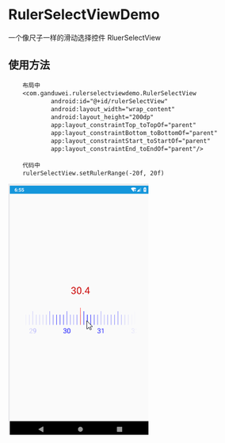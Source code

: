 # RulerSelectViewDemo
一个像尺子一样的滑动选择控件 RluerSelectView
## 使用方法
```
    布局中
    <com.ganduwei.rulerselectviewdemo.RulerSelectView
            android:id="@+id/rulerSelectView"
            android:layout_width="wrap_content"
            android:layout_height="200dp"
            app:layout_constraintTop_toTopOf="parent"
            app:layout_constraintBottom_toBottomOf="parent"
            app:layout_constraintStart_toStartOf="parent"
            app:layout_constraintEnd_toEndOf="parent"/>
            
    代码中
    rulerSelectView.setRulerRange(-20f, 20f)
```
![这里随便写文字](https://github.com/ganduwei/RulerSelectViewDemo/blob/master/ruler14154.gif)

